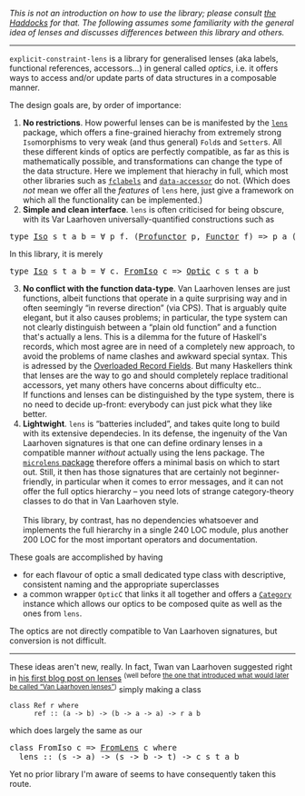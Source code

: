 _This is not an introduction on how to use the library; please consult [the Haddocks](https://hackage.haskell.org/package/explicit-constraint-lens/docs/Lens-Explicit.html) for that. The following assumes some familiarity with the general idea of lenses and discusses differences between this library and others._
<hr>

`explicit-constraint-lens` is a library for generalised lenses (aka labels, functional references, accessors...)
in general called _optics_, i.e. it offers ways to access and/or update parts of data structures in a composable manner.

The design goals are, by order of importance:

1. **No restrictions**. How powerful lenses can be is manifested by the
 [`lens`](http://hackage.haskell.org/package/lens) package, which offers a fine-grained hierachy from extremely strong `Iso`morphisms to very weak (and thus general) `Fold`s and `Setter`s. All these different kinds of optics are perfectly compatible, as far as this is mathematically possible, and transformations can change the type of the data structure.
 Here we implement that hierachy in full, which most other libraries such as [`fclabels`](http://hackage.haskell.org/package/fclabels) and [`data-accessor`](http://hackage.haskell.org/package/data-accessor) do not. (Which does _not_ mean we offer all the _features_ of `lens` here, just give a framework on which all the functionality can be implemented.)
2. **Simple and clean interface**. `lens` is often criticised for being obscure, with its Var Laarhoven universally-quantified constructions such as
 <pre>type <a href="http://hackage.haskell.org/package/lens-4.15.4/docs/Control-Lens-Iso.html#t:Iso">Iso</a> s t a b = ∀ p f. (<a href="https://hackage.haskell.org/package/profunctors-5.2/docs/Data-Profunctor-Types.html#t:Profunctor">Profunctor</a> p, <a href="http://hackage.haskell.org/package/base-4.10.0.0/docs/Data-Functor.html#t:Functor">Functor</a> f) => p a (f b) -> p s (f t) </pre>
 In this library, it is merely
 <pre>type <a href="https://hackage.haskell.org/package/explicit-constraint-lens/docs/Lens-Explicit-Core.html#t:Iso">Iso</a> s t a b = ∀ c. <a href="https://hackage.haskell.org/package/explicit-constraint-lens/docs/Lens-Explicit-Core.html#t:FromIso">FromIso</a> c => <a href="https://hackage.haskell.org/package/explicit-constraint-lens/docs/Lens-Explicit-Core.html#t:Optic">Optic</a> c s t a b</pre>
3. **No conflict with the function data-type**. Van Laarhoven lenses are just functions, albeit functions that operate in a quite surprising way and in often seemingly “in reverse direction” (via CPS). That is arguably quite elegant, but it also causes problems; in particular, the type system can not clearly distinguish between a “plain old function” and a function that's actually a lens. This is a dilemma for the future of Haskell's records, which most agree are in need of a completely new approach, to avoid the problems of name clashes and awkward special syntax. This is adressed by the [Overloaded Record Fields](https://github.com/ghc-proposals/ghc-proposals/blob/master/proposals/0002-overloaded-record-fields.rst). But many Haskellers think that lenses are the way to go and should completely replace traditional accessors, yet many others have concerns about difficulty etc..<br>If functions and lenses can be distinguished by the type system, there is no need to decide up-front: everybody can just pick what they like better.
4. **Lightwight**. `lens` is “batteries included”, and takes quite long to build with its extensive dependecies. In its defense, the ingenuity of the Van Laarhoven signatures is that one can define ordinary lenses in a compatible manner _without_ actually using the lens package.
 The [`microlens` package](http://hackage.haskell.org/package/microlens) therefore offers a minimal basis on which to start out. Still, it then has those signatures that are certainly not beginner-friendly, in particular when it comes to error messages, and it can not offer the full optics hierarchy – you need lots of strange category-theory classes to do that in Van Laarhoven style.  
 <br>This library, by contrast, has no dependencies whatsoever and implements the full hierarchy in a single 240 LOC module, plus another 200 LOC for the most important operators and documentation.

These goals are accomplished by having
- for each flavour of optic a small dedicated type class with descriptive, consistent naming and the appropriate superclasses
- a common wrapper `OpticC` that links it all together and offers a [`Category`](http://hackage.haskell.org/package/base-4.10.1.0/docs/Control-Category.html#t:Category) instance which allows our optics to be composed quite as well as the ones from `lens`.

The optics are not directly compatible to Van Laarhoven signatures, but conversion is not difficult.

<hr>

These ideas aren't new, really. In fact, Twan van Laarhoven suggested right in [his first blog post on lenses](https://www.twanvl.nl/blog/haskell/overloading-functional-references) <sup>(well before [the one that introduced what would later be called &ldquo;Van Laarhoven lenses&rdquo;](https://www.twanvl.nl/blog/haskell/cps-functional-references))</sup> simply making a class
```
class Ref r where
      ref :: (a -> b) -> (b -> a -> a) -> r a b
```
which does largely the same as our
<pre>class FromIso c => <a href="https://hackage.haskell.org/package/explicit-constraint-lens-0.1.0.0/docs/Lens-Explicit-Core.html#t:FromLens">FromLens</a> c where<br>  lens :: (s -> a) -> (s -> b -> t) -> c s t a b</pre>
Yet no prior library I'm aware of seems to have consequently taken this route.
